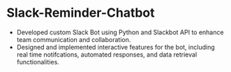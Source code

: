 # Slack-Reminder-Chatbot
- Developed custom Slack Bot using Python and Slackbot API to enhance team communication and collaboration.
- Designed and implemented interactive features for the bot, including real time notifcations, automated responses, and data retrieval functionalities.
